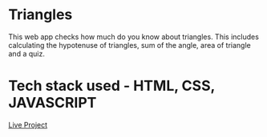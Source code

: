 # Triangles

This web app checks how much do you know about triangles. This includes calculating the hypotenuse of triangles, sum of the angle, area of triangle and a quiz.

 <h1>Tech stack used - HTML, CSS, JAVASCRIPT </h1>

[Live Project]()
